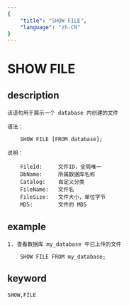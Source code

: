 ```yaml
---
{
    "title": "SHOW FILE",
    "language": "zh-CN"
}
---
```


<!-- 
Licensed to the Apache Software Foundation (ASF) under one
or more contributor license agreements.  See the NOTICE file
distributed with this work for additional information
regarding copyright ownership.  The ASF licenses this file
to you under the Apache License, Version 2.0 (the
"License"); you may not use this file except in compliance
with the License.  You may obtain a copy of the License at

  http://www.apache.org/licenses/LICENSE-2.0

Unless required by applicable law or agreed to in writing,
software distributed under the License is distributed on an
"AS IS" BASIS, WITHOUT WARRANTIES OR CONDITIONS OF ANY
KIND, either express or implied.  See the License for the
specific language governing permissions and limitations
under the License.
-->

# SHOW FILE

## description

    该语句用于展示一个 database 内创建的文件

    语法：

        SHOW FILE [FROM database];

    说明：

        FileId:     文件ID，全局唯一
        DbName:     所属数据库名称
        Catalog:    自定义分类
        FileName:   文件名
        FileSize:   文件大小，单位字节
        MD5:        文件的 MD5

## example

    1. 查看数据库 my_database 中已上传的文件

        SHOW FILE FROM my_database;

## keyword

    SHOW,FILE
